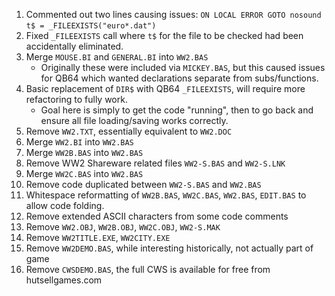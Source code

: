 1. Commented out two lines causing issues:
    `ON LOCAL ERROR GOTO nosound`
    `t$ = _FILEEXISTS("euro*.dat")`
1. Fixed `_FILEEXISTS` call where `t$` for the file to be checked had been accidentally eliminated.
1. Merge `MOUSE.BI` and `GENERAL.BI` into `WW2.BAS`
    - Originally these were included via `MICKEY.BAS`, but this caused issues for QB64 which wanted declarations separate from subs/functions.
1. Basic replacement of `DIR$` with QB64 `_FILEEXISTS`, will require more refactoring to fully work.
    - Goal here is simply to get the code "running", then to go back and ensure all file loading/saving works correctly.
1. Remove `WW2.TXT`, essentially equivalent to `WW2.DOC`
1. Merge `WW2.BI` into `WW2.BAS`
1. Merge `WW2B.BAS` into `WW2.BAS`
1. Remove WW2 Shareware related files `WW2-S.BAS` and `WW2-S.LNK`
1. Merge `WW2C.BAS` into `WW2.BAS`
1. Remove code duplicated between `WW2-S.BAS` and `WW2.BAS`
1. Whitespace reformatting of `WW2B.BAS`, `WW2C.BAS`, `WW2.BAS`, `EDIT.BAS` to allow code folding.
1. Remove extended ASCII characters from some code comments
1. Remove `WW2.OBJ`, `WW2B.OBJ`, `WW2C.OBJ`, `WW2-S.MAK`
1. Remove `WW2TITLE.EXE`, `WW2CITY.EXE`
1. Remove `WW2DEMO.BAS`, while interesting historically, not actually part of game
1. Remove `CWSDEMO.BAS`, the full CWS is available for free from hutsellgames.com
